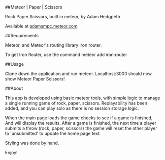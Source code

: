 ##Meteor | Paper | Scissors

Rock Paper Scissors, built in meteor, by Adam Hedgpeth

Available at [adamsmpc.meteor.com](http://adamsmpc.meteor.com)

##Requirements

Meteor, and Meteor's routing library iron router.

To get Iron Router, use the command
meteor add iron:router

##Usage

Clone down the application and run meteor.  Localhost:3000
should now show Meteor Paper Scissors!

##About

This app is developed using basic meteor tools, with simple
logic to manage a single running game of rock, paper, scissors.
Replayability has been added, and you can play solo
as there is no session storage logic.

When the main page loads the game checks to see if a game is finished,
And will display the results.  After a game is finished, the next time
a player submits a throw (rock, paper, scissors) the game will reset the 
other player to 'unsubmitted' to update the home page text.

Styling was done by hand.

Enjoy!
